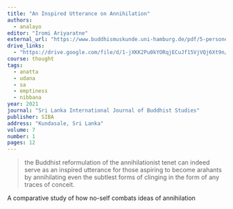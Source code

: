 ```yaml
---
title: "An Inspired Utterance on Annihilation"
authors:
  - analayo
editor: "Iromi Ariyaratne"
external_url: "https://www.buddhismuskunde.uni-hamburg.de/pdf/5-personen/analayo/inspiredutterance.pdf"
drive_links:
  - "https://drive.google.com/file/d/1-jXKK2Pu0kYORqjECuJf15VjVQj6Xt9n/view?usp=sharing"
course: thought
tags:
  - anatta
  - udana
  - sa
  - emptiness
  - nibbana
year: 2021
journal: "Sri Lanka International Journal of Buddhist Studies" 
publisher: SIBA
address: "Kundasale, Sri Lanka"
volume: 7
number: 1
pages: 12
---
```


>  the Buddhist reformulation of the
annihilationist tenet can indeed serve as an inspired utterance for those aspiring
to become arahants by annihilating even the subtlest forms of clinging in the
form of any traces of conceit.

A comparative study of how no-self combats ideas of annihilation

